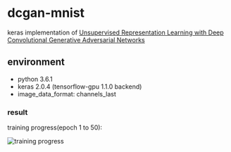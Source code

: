 # dcgan-mnist
keras implementation of [Unsupervised Representation Learning with Deep Convolutional Generative Adversarial Networks](https://arxiv.org/abs/1511.06434)

## environment
- python 3.6.1
- keras 2.0.4 (tensorflow-gpu 1.1.0 backend)
- image\_data\_format: channels\_last

### result
training progress(epoch 1 to 50):

![training progress](https://github.com/vwrs/dcgan-mnist/blob/media/dcgan_mnist_epoch1to50.gif)


